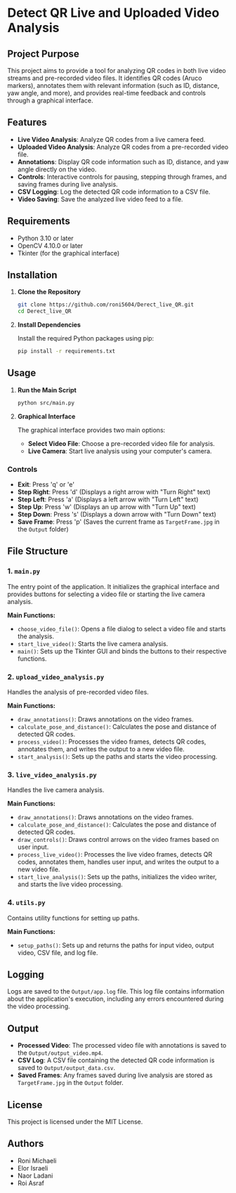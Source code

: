 
# Detect QR Live and Uploaded Video Analysis

## Project Purpose

This project aims to provide a tool for analyzing QR codes in both live video streams and pre-recorded video files. It identifies QR codes (Aruco markers), annotates them with relevant information (such as ID, distance, yaw angle, and more), and provides real-time feedback and controls through a graphical interface.

## Features

- **Live Video Analysis**: Analyze QR codes from a live camera feed.
- **Uploaded Video Analysis**: Analyze QR codes from a pre-recorded video file.
- **Annotations**: Display QR code information such as ID, distance, and yaw angle directly on the video.
- **Controls**: Interactive controls for pausing, stepping through frames, and saving frames during live analysis.
- **CSV Logging**: Log the detected QR code information to a CSV file.
- **Video Saving**: Save the analyzed live video feed to a file.

## Requirements

- Python 3.10 or later
- OpenCV 4.10.0 or later
- Tkinter (for the graphical interface)

## Installation

1. **Clone the Repository**

   ```bash
   git clone https://github.com/roni5604/Derect_live_QR.git
   cd Derect_live_QR
   ```

2. **Install Dependencies**

   Install the required Python packages using pip:

   ```bash
   pip install -r requirements.txt
   ```

## Usage

1. **Run the Main Script**

   ```bash
   python src/main.py
   ```

2. **Graphical Interface**

   The graphical interface provides two main options:
   
   - **Select Video File**: Choose a pre-recorded video file for analysis.
   - **Live Camera**: Start live analysis using your computer's camera.

### Controls

- **Exit**: Press 'q' or 'e'
- **Step Right**: Press 'd' (Displays a right arrow with "Turn Right" text)
- **Step Left**: Press 'a' (Displays a left arrow with "Turn Left" text)
- **Step Up**: Press 'w' (Displays an up arrow with "Turn Up" text)
- **Step Down**: Press 's' (Displays a down arrow with "Turn Down" text)
- **Save Frame**: Press 'p' (Saves the current frame as `TargetFrame.jpg` in the `Output` folder)

## File Structure

### 1. `main.py`

The entry point of the application. It initializes the graphical interface and provides buttons for selecting a video file or starting the live camera analysis.

**Main Functions:**
- `choose_video_file()`: Opens a file dialog to select a video file and starts the analysis.
- `start_live_video()`: Starts the live camera analysis.
- `main()`: Sets up the Tkinter GUI and binds the buttons to their respective functions.

### 2. `upload_video_analysis.py`

Handles the analysis of pre-recorded video files.

**Main Functions:**
- `draw_annotations()`: Draws annotations on the video frames.
- `calculate_pose_and_distance()`: Calculates the pose and distance of detected QR codes.
- `process_video()`: Processes the video frames, detects QR codes, annotates them, and writes the output to a new video file.
- `start_analysis()`: Sets up the paths and starts the video processing.

### 3. `live_video_analysis.py`

Handles the live camera analysis.

**Main Functions:**
- `draw_annotations()`: Draws annotations on the video frames.
- `calculate_pose_and_distance()`: Calculates the pose and distance of detected QR codes.
- `draw_controls()`: Draws control arrows on the video frames based on user input.
- `process_live_video()`: Processes the live video frames, detects QR codes, annotates them, handles user input, and writes the output to a new video file.
- `start_live_analysis()`: Sets up the paths, initializes the video writer, and starts the live video processing.

### 4. `utils.py`

Contains utility functions for setting up paths.

**Main Functions:**
- `setup_paths()`: Sets up and returns the paths for input video, output video, CSV file, and log file.

## Logging

Logs are saved to the `Output/app.log` file. This log file contains information about the application's execution, including any errors encountered during the video processing.

## Output

- **Processed Video**: The processed video file with annotations is saved to the `Output/output_video.mp4`.
- **CSV Log**: A CSV file containing the detected QR code information is saved to `Output/output_data.csv`.
- **Saved Frames**: Any frames saved during live analysis are stored as `TargetFrame.jpg` in the `Output` folder.

## License

This project is licensed under the MIT License. 

## Authors

- Roni Michaeli
- Elor Israeli
- Naor Ladani
- Roi Asraf